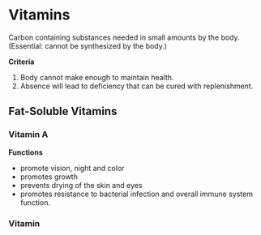 # Vitamins 
Carbon containing substances needed in small amounts by the body. (Essential: cannot be synthesized by the body.)

**Criteria**
1. Body cannot make enough to maintain health.
2. Absence will lead to deficiency that can be cured with replenishment. 

## Fat-Soluble Vitamins
### Vitamin A
**Functions** 
- promote vision, night and color
- promotes growth
- prevents drying of the skin and eyes
- promotes resistance to bacterial infection and overall immune system function.

### Vitamin 